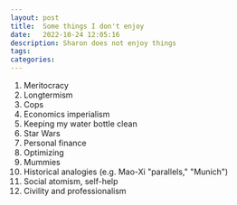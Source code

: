 ```yaml
---
layout: post
title:  Some things I don't enjoy
date:   2022-10-24 12:05:16
description: Sharon does not enjoy things
tags: 
categories: 
---
```


1. Meritocracy
2. Longtermism
3. Cops
4. Economics imperialism
5. Keeping my water bottle clean
6. Star Wars
7. Personal finance
8. Optimizing
9. Mummies 
10. Historical analogies (e.g. Mao-Xi "parallels," "Munich")
12. Social atomism, self-help
13. Civility and professionalism
